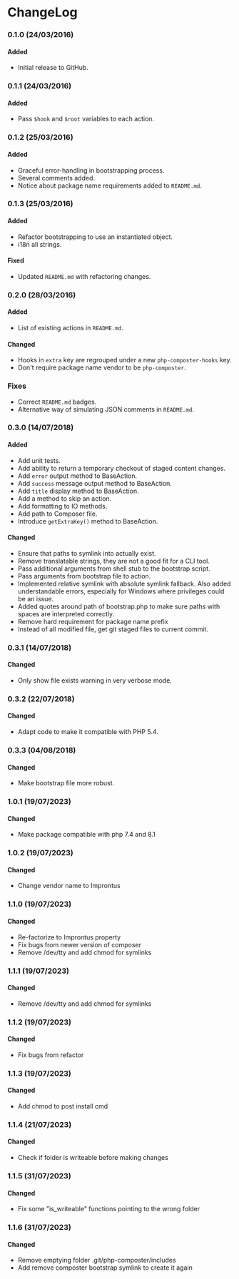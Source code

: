 # ChangeLog

### 0.1.0 (24/03/2016)
#### Added
- Initial release to GitHub.

### 0.1.1 (24/03/2016)
#### Added
- Pass `$hook` and `$root` variables to each action.

### 0.1.2 (25/03/2016)
#### Added
- Graceful error-handling in bootstrapping process.
- Several comments added.
- Notice about package name requirements added to `README.md`.

### 0.1.3 (25/03/2016)
#### Added
- Refactor bootstrapping to use an instantiated object.
- i18n all strings.

#### Fixed
- Updated `README.md` with refactoring changes.

### 0.2.0 (28/03/2016)
#### Added
- List of existing actions in `README.md`.

#### Changed
- Hooks in `extra` key are regrouped under a new `php-composter-hooks` key.
- Don't require package name vendor to be `php-composter`.

### Fixes
- Correct `README.md` badges.
- Alternative way of simulating JSON comments in `README.md`.

### 0.3.0 (14/07/2018)
#### Added
- Add unit tests.
- Add ability to return a temporary checkout of staged content changes.
- Add `error` output method to BaseAction.
- Add `success` message output method to BaseAction.
- Add `title` display method to BaseAction.
- Add a method to skip an action.
- Add formatting to IO methods.
- Add path to Composer file.
- Introduce `getExtraKey()` method to BaseAction.

#### Changed
- Ensure that paths to symlink into actually exist.
- Remove translatable strings, they are not a good fit for a CLI tool.
- Pass additional arguments from shell stub to the bootstrap script.
- Pass arguments from bootstrap file to action.
- Implemented relative symlink with absolute symlink fallback. Also added understandable errors, especially for Windows where privileges could be an issue.
- Added quotes around path of bootstrap.php to make sure paths with spaces are interpreted correctly.
- Remove hard requirement for package name prefix
- Instead of all modified file, get git staged files to current commit.

### 0.3.1 (14/07/2018)
#### Changed
- Only show file exists warning in very verbose mode.

### 0.3.2 (22/07/2018)
#### Changed
- Adapt code to make it compatible with PHP 5.4.

### 0.3.3 (04/08/2018)
#### Changed
- Make bootstrap file more robust.

### 1.0.1 (19/07/2023)
#### Changed
- Make package compatible with php 7.4 and 8.1

### 1.0.2 (19/07/2023)
#### Changed
- Change vendor name to Improntus

### 1.1.0 (19/07/2023)
#### Changed
- Re-factorize to Improntus property
- Fix bugs from newer version of composer
- Remove /dev/tty and add chmod for symlinks

### 1.1.1 (19/07/2023)
#### Changed
- Remove /dev/tty and add chmod for symlinks

### 1.1.2 (19/07/2023)
#### Changed
- Fix bugs from refactor

### 1.1.3 (19/07/2023)
#### Changed
- Add chmod to post install cmd

### 1.1.4 (21/07/2023)
#### Changed
- Check if folder is writeable before making changes

### 1.1.5 (31/07/2023)
#### Changed
- Fix some "is_writeable" functions pointing to the wrong folder

### 1.1.6 (31/07/2023)
#### Changed
- Remove emptying folder .git/php-composter/includes
- Add remove composter bootstrap symlink to create it again
